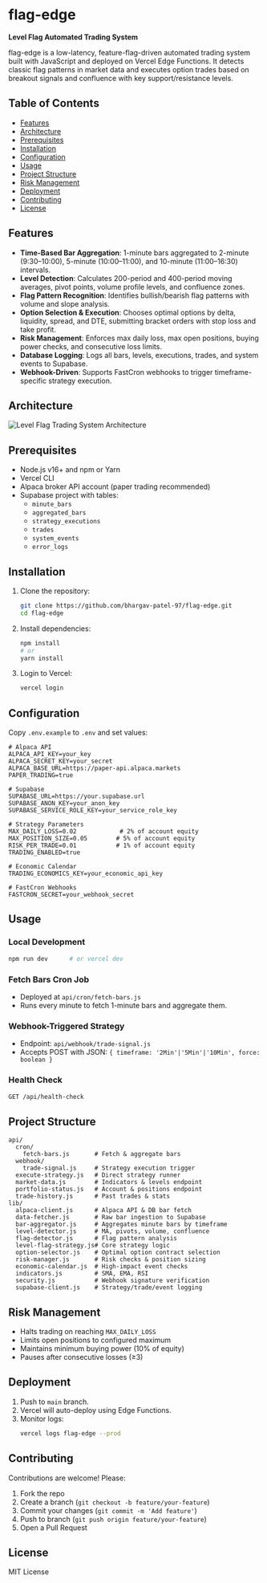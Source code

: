 # flag-edge

**Level Flag Automated Trading System**

flag-edge is a low-latency, feature-flag-driven automated trading system built with JavaScript and deployed on Vercel Edge Functions. It detects classic flag patterns in market data and executes option trades based on breakout signals and confluence with key support/resistance levels.

## Table of Contents
- [Features](#features)
- [Architecture](#architecture)
- [Prerequisites](#prerequisites)
- [Installation](#installation)
- [Configuration](#configuration)
- [Usage](#usage)
- [Project Structure](#project-structure)
- [Risk Management](#risk-management)
- [Deployment](#deployment)
- [Contributing](#contributing)
- [License](#license)

## Features
- **Time-Based Bar Aggregation**: 1-minute bars aggregated to 2-minute (9:30–10:00), 5-minute (10:00–11:00), and 10-minute (11:00–16:30) intervals.
- **Level Detection**: Calculates 200-period and 400-period moving averages, pivot points, volume profile levels, and confluence zones.
- **Flag Pattern Recognition**: Identifies bullish/bearish flag patterns with volume and slope analysis.
- **Option Selection & Execution**: Chooses optimal options by delta, liquidity, spread, and DTE, submitting bracket orders with stop loss and take profit.
- **Risk Management**: Enforces max daily loss, max open positions, buying power checks, and consecutive loss limits.
- **Database Logging**: Logs all bars, levels, executions, trades, and system events to Supabase.
- **Webhook-Driven**: Supports FastCron webhooks to trigger timeframe-specific strategy execution.

## Architecture
![Level Flag Trading System Architecture](chart:12)

## Prerequisites
- Node.js v16+ and npm or Yarn
- Vercel CLI
- Alpaca broker API account (paper trading recommended)
- Supabase project with tables:
  - `minute_bars`
  - `aggregated_bars`
  - `strategy_executions`
  - `trades`
  - `system_events`
  - `error_logs`

## Installation
1. Clone the repository:
   ```bash
   git clone https://github.com/bhargav-patel-97/flag-edge.git
   cd flag-edge
   ```
2. Install dependencies:
   ```bash
   npm install
   # or
   yarn install
   ```
3. Login to Vercel:
   ```bash
   vercel login
   ```

## Configuration
Copy `.env.example` to `.env` and set values:
```env
# Alpaca API
ALPACA_API_KEY=your_key
ALPACA_SECRET_KEY=your_secret
ALPACA_BASE_URL=https://paper-api.alpaca.markets
PAPER_TRADING=true

# Supabase
SUPABASE_URL=https://your.supabase.url
SUPABASE_ANON_KEY=your_anon_key
SUPABASE_SERVICE_ROLE_KEY=your_service_role_key

# Strategy Parameters
MAX_DAILY_LOSS=0.02            # 2% of account equity
MAX_POSITION_SIZE=0.05        # 5% of account equity
RISK_PER_TRADE=0.01           # 1% of account equity
TRADING_ENABLED=true

# Economic Calendar
TRADING_ECONOMICS_KEY=your_economic_api_key

# FastCron Webhooks
FASTCRON_SECRET=your_webhook_secret
```

## Usage
### Local Development
```bash
npm run dev      # or vercel dev
```

### Fetch Bars Cron Job
- Deployed at `api/cron/fetch-bars.js`
- Runs every minute to fetch 1-minute bars and aggregate them.

### Webhook-Triggered Strategy
- Endpoint: `api/webhook/trade-signal.js`
- Accepts POST with JSON: `{ timeframe: '2Min'|'5Min'|'10Min', force: boolean }`

### Health Check
```bash
GET /api/health-check
```

## Project Structure
```
api/
  cron/
    fetch-bars.js       # Fetch & aggregate bars
  webhook/
    trade-signal.js     # Strategy execution trigger
  execute-strategy.js   # Direct strategy runner
  market-data.js        # Indicators & levels endpoint
  portfolio-status.js   # Account & positions endpoint
  trade-history.js      # Past trades & stats
lib/
  alpaca-client.js      # Alpaca API & DB bar fetch
  data-fetcher.js       # Raw bar ingestion to Supabase
  bar-aggregator.js     # Aggregates minute bars by timeframe
  level-detector.js     # MA, pivots, volume, confluence
  flag-detector.js      # Flag pattern analysis
  level-flag-strategy.js# Core strategy logic
  option-selector.js    # Optimal option contract selection
  risk-manager.js       # Risk checks & position sizing
  economic-calendar.js  # High-impact event checks
  indicators.js         # SMA, EMA, RSI
  security.js           # Webhook signature verification
  supabase-client.js    # Strategy/trade/event logging
```

## Risk Management
- Halts trading on reaching `MAX_DAILY_LOSS`
- Limits open positions to configured maximum
- Maintains minimum buying power (10% of equity)
- Pauses after consecutive losses (≥3)

## Deployment
1. Push to `main` branch.
2. Vercel will auto-deploy using Edge Functions.
3. Monitor logs:
   ```bash
   vercel logs flag-edge --prod
   ```

## Contributing
Contributions are welcome! Please:
1. Fork the repo
2. Create a branch (`git checkout -b feature/your-feature`)
3. Commit your changes (`git commit -m 'Add feature'`)
4. Push to branch (`git push origin feature/your-feature`)
5. Open a Pull Request

## License
MIT License